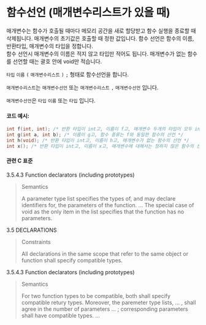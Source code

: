 # 함수선언 (매개변수리스트가 있을 때)

매개변수는 함수가 호출될 때마다 메모리 공간을 새로 할당받고 함수 실행을 종료할 때 삭제됩니다. 
매개변수의 초기값은 호출할 때 정한 값입니다. 
함수 선언은 함수의 이름, 반환타입, 매개변수의 타입을 정합니다.  
함수 선언시 매개변수의 이름은 적지 않고 타입만 적어도 됩니다. 
매개변수가 없는 함수를 선언할 때는 괄호 안에 void만 적습니다. 

`타입` `이름` `(` `매개변수리스트` `)` `;` 형태로 함수선언을 합니다.

`매개변수리스트`는 `매개변수선언` 또는 `매개변수리스트` `,` `매개변수선언` 입니다. 

`매개변수선언`은 `타입` `이름` 또는 `타입` 입니다. 

#### 코드 예시:
```c
int f(int, int); /* 반환 타입이 int고, 이름이 f고, 매개변수 두개의 타입이 모두 int인 함수의 선언 */
int g(int a, int b); /* 이름이 g고, 함수 종류는 f와 동일한 함수의 선언 */
int h(void); /* 반환 타입이 int고, 이름이 h고, 매개변수가 없는 함수의 선언 */
int x(); /* 반환 타입이 int고, 이름이 x고, 매개변수에 대해서는 정하지 않은 함수의 선언 */
```

#### 관련 C 표준
3.5.4.3 Function declarators (including prototypes)
> Semantics
> 
> A parameter type list specifies the types of, and may declare identifiers for, the parameters of the function.
> ... The special case of void as the only item in the list specifies that the function has no parameters.

3.5 DECLARATIONS
> Constraints
>
> All declarations in the same scope that refer to the same object or function shall specify compatible types.

3.5.4.3 Function declarators (including prototypes)
> Semantics
>
> For two function types to be compatible, both shall specify compatible retury types.
> Moreover, the paremeter type lists, ... , shall agree in the number of parameters ... ;
> corresponding parameters shall have compatible types. ...
